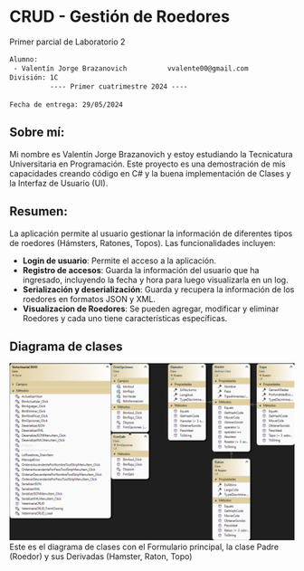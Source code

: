 # CRUD - Gestión de Roedores
Primer parcial de Laboratorio 2

```
Alumno:
 - Valentín Jorge Brazanovich          vvalente00@gmail.com
División: 1C
          ---- Primer cuatrimestre 2024 ----

Fecha de entrega: 29/05/2024
```

## Sobre mí: 
Mi nombre es Valentín Jorge Brazanovich y estoy estudiando la Tecnicatura Universitaria en Programación. 
Este proyecto es una demostración de mis capacidades creando código en C# y la buena implementación de Clases y la Interfaz de Usuario (UI).

## Resumen: 
La aplicación permite al usuario gestionar la información de diferentes tipos de roedores (Hámsters, Ratones, Topos). Las funcionalidades incluyen:
- **Login de usuario**: Permite el acceso a la aplicación.
- **Registro de accesos**: Guarda la información del usuario que ha ingresado, incluyendo la fecha y hora para luego visualizarla en un log.
- **Serialización y deserialización**: Guarda y recupera la información de los roedores en formatos JSON y XML.
- **Visualizacion de Roedores**: Se pueden agregar, modificar y eliminar Roedores y cada uno tiene características específicas.

## Diagrama de clases
![Diagrama de Clases](DiagramaRoedor.png)
Este es el diagrama de clases con el Formulario principal, la clase Padre (Roedor) y sus Derivadas (Hamster, Raton, Topo)
